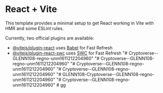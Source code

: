 # React + Vite

This template provides a minimal setup to get React working in Vite with HMR and some ESLint rules.

Currently, two official plugins are available:

- [@vitejs/plugin-react](https://github.com/vitejs/vite-plugin-react/blob/main/packages/plugin-react/README.md) uses [Babel](https://babeljs.io/) for Fast Refresh
- [@vitejs/plugin-react-swc](https://github.com/vitejs/vite-plugin-react-swc) uses [SWC](https://swc.rs/) for Fast Refresh
"# Cryptoverse--GLENN108-regno-unm1611212204960" 
"# Cryptoverse--GLENN108-regno-unm1611212204960" 
"# Cryptoverse--GLENN108-regno-unm1611212204960" 
"# Cryptoverse--GLENN108-regno-unm1611212204960" 
"# GLENN108-Cryptoverse--GLENN108-regno-unm1611212204960" 
"# Cryptoverse--GLENN108-regno-unm1611212204960" 
#   g g  
 